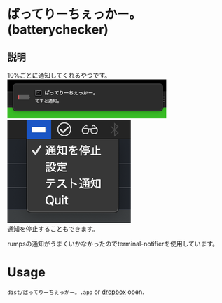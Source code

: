 # ばってりーちぇっかー。(batterychecker)
## 説明
10%ごとに通知してくれるやつです。
<br>
![](image/notify.png)
<br>
![](image/notify2.png)
<br>
通知を停止することもできます。


rumpsの通知がうまくいかなかったのでterminal-notifierを使用しています。

# Usage
`dist/ばってりーちぇっかー。.app` or [dropbox](https://www.dropbox.com/s/ausdzeqvorslg3d/%E3%81%B0%E3%81%A3%E3%81%A6%E3%82%8A%E3%83%BC%E3%81%A1%E3%81%87%E3%81%A3%E3%81%8B%E3%83%BC%E3%80%82.zip?dl=0)
open.




